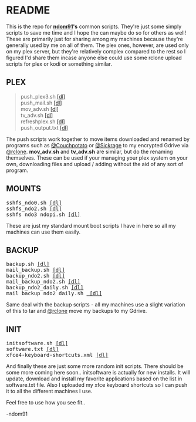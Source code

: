 
# README

This is the repo for [**ndom91**](https://iamnico.xyz)**'s** common scripts. They're just some simply scripts to save me time and I hope the can maybe do so for others as well!
These are primarily just for sharing among my machines because they're generally used by me on all of them.
The plex ones, however, are used only on my plex server, but they're relatively complex compared to the rest so I figured I'd share them incase anyone else could use some rclone upload scripts for plex or kodi or something similar.


## PLEX

> push_plex3.sh <a href="https://github.com/ndom91/scripts/blob/master/plex/push_plex3.sh">[dl]</a><br>
> push_mail.sh <a href="https://github.com/ndom91/scripts/blob/master/plex/push_mail.sh">[dl]</a><br>
> mov_adv.sh <a href="https://github.com/ndom91/scripts/blob/master/plex/mov_adv.sh">[dl]</a><br>
> tv_adv.sh <a href="https://github.com/ndom91/scripts/blob/master/plex/tv_adv.sh">[dl]</a><br>
> refreshplex.sh <a href="https://github.com/ndom91/scripts/blob/master/mounplexts/refreshplex.sh">[dl]</a><br>
> push_output.txt <a href="https://github.com/ndom91/scripts/blob/master/plex/push_output.txt">[dl]</a> 

The push scripts work together to move items downloaded and renamed by programs such as [@Couchpotato](https://github.com/CouchPotato/CouchPotatoServer) or [@Sickrage](https://github.com/SickRage/SickRage) to my encrypted Gdrive via [@rclone](https://github.com/ncw/rclone). 
**mov_adv.sh** and **tv_adv.sh** are similar, but do the renaming themselves. These can be used if your managing your plex
system on your own, downloading files and upload / adding without the aid of any sort of program.

## MOUNTS
<pre>
sshfs_ndo0.sh <a href="https://github.com/ndom91/scripts/blob/master/mounts/sshfs_ndo0.sh">[dl]</a>
sshfs_ndo2.sh <a href="https://github.com/ndom91/scripts/blob/master/mounts/sshfs_ndo2.sh">[dl]</a>
sshfs_ndo3_ndopi.sh <a href="https://github.com/ndom91/scripts/blob/master/mounts/sshfs_ndo3_ndopi.sh">[dl]</a>
</pre>
These are just my standard mount boot scripts I have in here so all my machines can use them easily. 

## BACKUP
<pre>
backup.sh <a href="https://github.com/ndom91/scripts/blob/master/backup/backup.sh">[dl]</a>
mail_backup.sh <a href="https://github.com/ndom91/scripts/blob/master/backup/mail_backup.sh">[dl]</a>
backup_ndo2.sh <a href="https://github.com/ndom91/scripts/blob/master/backup/backup_ndo2.sh">[dl]</a>
mail_backup_ndo2.sh <a href="https://github.com/ndom91/scripts/blob/master/backup/mail_backup_ndo2.sh">[dl]</a>
backup_ndo2_daily.sh <a href="https://github.com/ndom91/scripts/blob/master/backup/backup_ndo2_daily.sh">[dl]</a>
mail_backup_ndo2_daily.sh <a href="https://github.com/ndom91/scripts/blob/master/backup/mail_backup_ndo2_daily.sh"> [dl]</a>
</pre>
Same deal with the backup scripts - all my machines use a slight variation of this to tar and [@rclone](https://github.com/ncw/rclone) move my backups to my Gdrive.

## INIT
<pre>
initsoftware.sh <a href="https://github.com/ndom91/scripts/blob/master/init/initsoftware.sh">[dl]</a>
software.txt <a href="https://github.com/ndom91/scripts/blob/master/init/software.txt">[dl]</a>
xfce4-keyboard-shortcuts.xml <a href="https://github.com/ndom91/scripts/blob/master/init/xfce4-keyboard-shortcuts.xml">[dl]</a>
</pre>
And finally these are just some more random init scripts. There should be some more coming here soon..
initsoftware is actually for new installs. It will update, download and install my favorite applications based on the list in software.txt file. Also I uploaded my xfce keyboard shortcuts so I can push it to all the different machines I use.

Feel free to use how you see fit..

-ndom91
